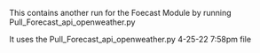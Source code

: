 This contains another run for the Foecast Module by running Pull_Forecast_api_openweather.py 

It uses the Pull_Forecast_api_openweather.py 4-25-22 7:58pm file
